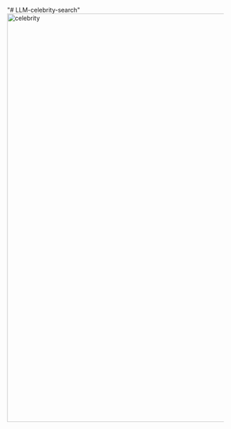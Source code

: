 "# LLM-celebrity-search" 
<img width="949" alt="celebrity" src="https://github.com/Adityap-3055/LLM-celebrity-search/assets/78530757/3b51c130-bfc5-4eaf-924c-cbcff514b175">
